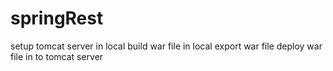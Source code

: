 # springRest
setup tomcat server in local
build war file in local
export war file
deploy war file in to tomcat server
